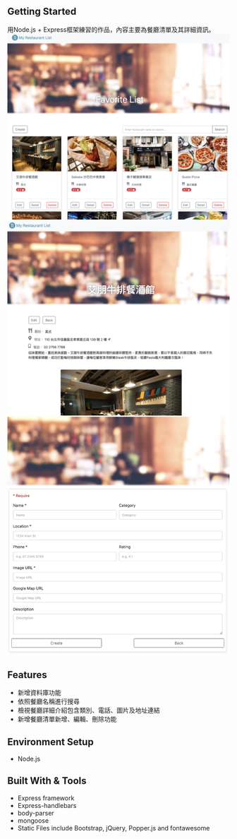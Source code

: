 ## Getting Started

用Node.js + Express框架練習的作品，內容主要為餐廳清單及其詳細資訊。
![Webpicture](/public/homepage.png)
![Webpicture](/public/showpage.png)
![Webpicture](/public/createpage.png)

## Features
* 新增資料庫功能
* 依照餐廳名稱進行搜尋
* 檢視餐廳詳細介紹包含類別、電話、圖片及地址連結
* 新增餐廳清單新增、編輯、刪除功能

## Environment Setup
* Node.js

## Built With & Tools
* Express framework
* Express-handlebars
* body-parser
* mongoose
* Static Files include Bootstrap, jQuery, Popper.js and fontawesome

